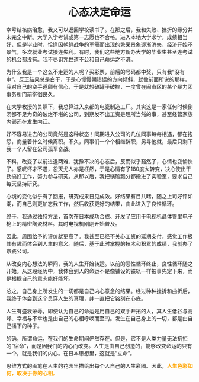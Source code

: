 <h1 align=center>心态决定命运</h1>

幸亏结核病治愈，我又可以返回学校读书了。在那之后，我和失败、挫折的缘分并未完全中断。大学入学考试或第一志愿也不合格。进入本地大学求学，成绩相当好，但是毕业时，恰逢因朝鲜战争的军需而出现的繁荣景象逐渐消失，经济开始不景气，多次就业考试接连失利。有时，我们这些地方新办大学的毕业生甚至连考试的机会都没有。我不尽诅咒世道不公和自己命运之不济。

为什么我是一个这么不走运的人呢？买彩票，前后的号码都中奖，只有我“没有中”。反正结果总是白干，于是心慢慢朝错误的方向倾斜，就像前面所说的那样，我对自己的空手道颇有信心，于是就想破罐子破摔，一度曾在闹市区的某个暴力团事务所门前徘徊良久。

在大学教授的关照下，我总算进入京都的电瓷制造工厂。其实这是一家任何时候倒闭都不足为奇的破烂不堪的公司，到期发不出工资是理所当然的事，甚至经营家族内部还在发生内讧。

好不容易进去的公司竟然是这种状态！同期进入公司的几位同事每每相遇，都在抱怨，商量着什么时候离职。不久，同事们一个个相继辞职，另寻他就，最后只剩下我一个人留在公司孤军奋战。

不料，改变了以前进退两难、犹豫不决的心态后，反而似乎豁然了，心情也变愉快了。感叹怀才不遇，怨天尤人亦是枉然，于是心情有了180度大转变，决心使出干劲搞好工作，努力参与研究。从那以后，我把锅碗瓢分都搬进了实验室，要求自己每天坚持研究。

心境的变化似乎有了回报，研究成果日见成效。好结果有目共睹，随之上司好评如潮，而自己则更加忘我工作，然后收获更好的结果，由此进入了良性循环。

终于，我通过独特方法，首次在日本成功合成、开发了应用于电视机晶体管里电子枪上的精密陶瓷材料。其时电视机刚刚开始普及。

因此，周围给予的评价就更高了。我甚至已经不关心工资的延期支付，感觉工作极其有趣而体会到人生的意义。随后，基于此时掌握的技术和积累的成绩，我创办了京瓷公司。

从改变内心想法的瞬间，我的人生开始转运。以前的恶性循环终止，良性循环随之开始。从这段经历中，我体会到人的命运不是像铺设的铁轨一样被事先定下来，而是根据自己的意志能好能坏。

总之，自己身上所发生的一切都是自己内心意念的结果。经过种种挫折和曲折后，我终于体会到这个贯穿人生的真理，并一直把它铭刻在心底。

人生有盛衰荣辱，即使认为自己的命运是用自己的双手开拓的人，其人生低谷与高峰、幸福与不幸也是由自己的心相呼唤而至的。发生在自己身上的一切，都是由自己播下的种子。

的确，所谓命运，在我们的生命期间俨然存在。但是，它不是人类力量无法抗拒的“宿命”，而是因我们的内心而改变。人生是由自己创造的，能够改变命运的只有一个，就是我们的内心。在日本思想里，这就是“立命”。

思维方式的画笔在人生的花园里描绘出每个人自己的人生彩图。因此，<font color=orange>**人生色彩如何，取决于你的心相。**</font>


